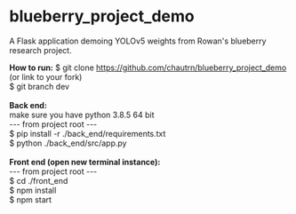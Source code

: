 # blueberry_project_demo
A Flask application demoing YOLOv5 weights from Rowan's blueberry research project.

**How to run:**
$ git clone https://github.com/chautrn/blueberry_project_demo (or link to your fork) \
$ git branch dev \
 \
**Back end:** \
make sure you have python 3.8.5 64 bit \
--- from project root --- \
$ pip install -r ./back_end/requirements.txt \
$ python ./back_end/src/app.py \
 \
**Front end (open new terminal instance):** \
--- from project root --- \
$ cd ./front_end \
$ npm install \
$ npm start 
